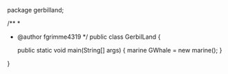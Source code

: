 package gerbilland;

/**
 *
 * @author fgrimme4319
 */
public class GerbilLand {

  
    public static void main(String[] args) {
        marine GWhale = new marine();
    }
    
}
